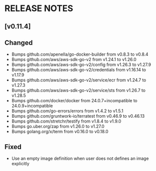 # RELEASE NOTES

## [v0.11.4]

## Changed

- Bumps github.com/apenella/go-docker-builder from v0.8.3 to v0.8.4
- Bumps github.com/aws/aws-sdk-go-v2 from v1.24.1 to v1.26.0
- Bumps github.com/aws/aws-sdk-go-v2/config from v1.26.3 to v1.27.9
- Bumps github.com/aws/aws-sdk-go-v2/credentials from v1.16.14 to v1.17.9
- Bumps github.com/aws/aws-sdk-go-v2/service/ecr from v1.24.7 to v1.27.3
- Bumps github.com/aws/aws-sdk-go-v2/service/sts from v1.26.7 to v1.28.5
- Bumps github.com/docker/docker from 24.0.7+incompatible to 24.0.9+incompatible
- Bumps github.com/go-errors/errors from v1.4.2 to v1.5.1
- Bumps github.com/gruntwork-io/terratest from v0.46.9 to v0.46.13
- Bumps github.com/stretchr/testify from v1.8.4 to v1.9.0
- Bumps go.uber.org/zap from v1.26.0 to v1.27.0
- Bumps golang.org/x/term from v0.16.0 to v0.18.0

## Fixed

- Use an empty image definition when user does not defines an image explicitly
